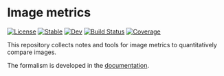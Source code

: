 # Image metrics

[![License][license-img]][license-url]
[![Stable][doc-stable-img]][doc-stable-url]
[![Dev][doc-dev-img]][doc-dev-url]
[![Build Status][github-ci-img]][github-ci-url]
[![Coverage][codecov-img]][codecov-url]

This repository collects notes and tools for image metrics to quantitatively
compare images.

The formalism is developed in the [documentation](doc-dev-url).

[doc-stable-img]: https://img.shields.io/badge/docs-stable-blue.svg
[doc-stable-url]: https://JMMC-OpenDev.github.io/ImageMetrics/stable

[doc-dev-img]: https://img.shields.io/badge/docs-dev-blue.svg
[doc-dev-url]: https://JMMC-OpenDev.github.io/ImageMetrics/dev

[license-url]: ./LICENSE.md
[license-img]: http://img.shields.io/badge/license-MIT-brightgreen.svg?style=flat

[github-ci-img]: https://github.com/JMMC-OpenDev/ImageMetrics/actions/workflows/CI.yml/badge.svg?branch=main
[github-ci-url]: https://github.com/JMMC-OpenDev/ImageMetrics/actions/workflows/CI.yml?query=branch%3Amain

[appveyor-img]: https://ci.appveyor.com/api/projects/status/github/JMMC-OpenDev/ImageMetrics?branch=main
[appveyor-url]: https://ci.appveyor.com/project/JMMC-OpenDev/ArrayTools-jl/branch/main

[codecov-img]: http://codecov.io/github/JMMC-OpenDev/ImageMetrics/coverage.svg?branch=main
[codecov-url]: http://codecov.io/github/JMMC-OpenDev/ImageMetrics?branch=main

[julia-url]: https://julialang.org/
[julia-pkgs-url]: https://pkg.julialang.org/
